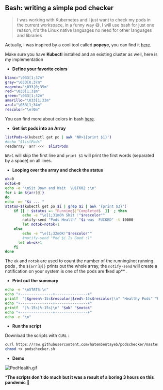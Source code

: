 ## Bash: writing a simple pod checker

> I was working with Kubernetes and I just want to check my pods in the current workspace, in a funny way  😅, I will use bash for just one reason, it's the Linux native languages no need for other languages and libraries


Actually, I was inspired by a cool tool called **popeye**, you can find it [here](https://github.com/derailed/popeye). 

Make sure you have **Kubectl** installed and an existing cluster as well, here is my implementation 

* **Define your favorite colors**

```bash
blanc="\033[1;37m"
gray="\033[0;37m"
magento="\033[0;35m"
red="\033[1;31m"
green="\033[1;32m"
amarillo="\033[1;33m"
azul="\033[1;34m"
rescolor="\e[0m"
```

You can find more about colors in bash [here](https://misc.flogisoft.com/bash/tip_colors_and_formatting).

* **Get list pods into an Array**

```bash
listPods=$(kubectl get po | awk 'NR>1{print $1}')
#echo "$listPods"
readarray  arr <<<  $listPods
```
`NR>1` will skip the first line and `print $1` will print the first words (separated by a space) on all lines.

* **Looping over the array and check the status**

```bash
ok=0
notok=0
echo -e "\nSit Down and Wait  \U1F602 :\n"
for i in ${arr[@]}
do 
echo -ne "$i ... " 
status=$(kubectl get po $i | grep $i | awk '{print $3}')
	if [[ ! $status =~ ^Running$|^Completed$  ]]  ; then
		echo -e "\e[1;31mOh Shit !"$rescolor""
        notify-send "Pods Health" "$i was  FUCKED" -t 10000 
        let notok=notok+1
	else
		echo -e "\e[1;32mOK!"$rescolor""
        #notify-send "Pod $i Is Good :)"
      let ok=ok+1
	fi
done
```

The `ok` and `notok` are used to count the number of the running/not running pods , the `${arr[@]}` prints out the whole array, the `notify-send` will create a notification on your system is one of the pods are **f**ked up** .

* **Print out the summary**

```bash
echo -e "\nSTATS:\n"
echo "+---------------+---------------+"
printf  "|$green%-15s$rescolor|$red%-15s$rescolor|\n" "Healthy Pods" "Unhealthy Pods"
echo "+---------------+---------------+"
printf  "|%-15s|%-15s|\n" "$ok" "$notok"
echo "+---------------+---------------+"
echo -e "\n"
```

* **Run the script**

Download the scripts with `CURL` : 
```bash
curl https://raw.githubusercontent.com/hatembentayeb/podschecker/master/podschecker.sh --output podschecker.sh
chmod +x podschecker.sh
```

* **Demo** 

![PodHealth.gif](https://cdn.hashnode.com/res/hashnode/image/upload/v1610725608108/yrhW96uAh.gif)


***The scripts don't do much but it was a result of a boring 3 hours on this pandemic**  🥲
